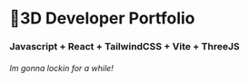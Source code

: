 # 🚀3D Developer Portfolio

### Javascript + React + TailwindCSS + Vite + ThreeJS
###### Im gonna lockin for a while!
